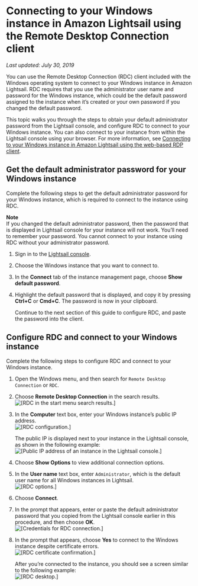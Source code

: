 # Connecting to your Windows instance in Amazon Lightsail using the Remote Desktop Connection client<a name="amazon-lightsail-connecting-to-windows-instance-using-rdc"></a>

 *Last updated: July 30, 2019* 

You can use the Remote Desktop Connection \(RDC\) client included with the Windows operating system to connect to your Windows instance in Amazon Lightsail\. RDC requires that you use the administrator user name and password for the Windows instance, which could be the default password assigned to the instance when it’s created or your own password if you changed the default password\.

This topic walks you through the steps to obtain your default administrator password from the Lightsail console, and configure RDC to connect to your Windows instance\. You can also connect to your instance from within the Lightsail console using your browser\. For more information, see [Connecting to your Windows instance in Amazon Lightsail using the web\-based RDP client](connect-to-your-windows-based-instance-using-amazon-lightsail.md)\.

## Get the default administrator password for your Windows instance<a name="get-the-default-admin-password"></a>

Complete the following steps to get the default administrator password for your Windows instance, which is required to connect to the instance using RDC\.

**Note**  
If you changed the default administrator password, then the password that is displayed in Lightsail console for your instance will not work\. You’ll need to remember your password\. You cannot connect to your instance using RDC without your administrator password\.

1. Sign in to the [Lightsail console](https://lightsail.aws.amazon.com/)\.

1. Choose the Windows instance that you want to connect to\.

1. In the **Connect** tab of the instance management page, choose **Show default password**\.

1. Highlight the default password that is displayed, and copy it by pressing **Ctrl\+C** or **Cmd\+C**\. The password is now in your clipboard\.

   Continue to the next section of this guide to configure RDC, and paste the password into the client\.

## Configure RDC and connect to your Windows instance<a name="configure-rdc-and-connect"></a>

Complete the following steps to configure RDC and connect to your Windows instance\.

1. Open the Windows menu, and then search for `Remote Desktop Connection` or `RDC`\.

1. Choose **Remote Desktop Connection** in the search results\.  
![\[RDC in the start menu search results.\]](https://d9yljz1nd5001.cloudfront.net/en_us/aa4810f664dabff907209ee92babaa14/images/amazon-lightsail-rdc-in-start-menu.png)

1. In the **Computer** text box, enter your Windows instance’s public IP address\.  
![\[RDC configuration.\]](https://d9yljz1nd5001.cloudfront.net/en_us/aa4810f664dabff907209ee92babaa14/images/amazon-lightsail-remote-desktop-connection-configuration.png)

   The public IP is displayed next to your instance in the Lightsail console, as shown in the following example:  
![\[Public IP address of an instance in the Lightsail console.\]](https://d9yljz1nd5001.cloudfront.net/en_us/aa4810f664dabff907209ee92babaa14/images/amazon-lightsail-public-ip-address.png)

1. Choose **Show Options** to view additional connection options\.

1. In the **User name** text box, enter `Administrator`, which is the default user name for all Windows instances in Lightsail\.  
![\[RDC options.\]](https://d9yljz1nd5001.cloudfront.net/en_us/aa4810f664dabff907209ee92babaa14/images/amazon-lightsail-remote-desktop-connection-options.png)

1. Choose **Connect**\.

1. In the prompt that appears, enter or paste the default administrator password that you copied from the Lightsail console earlier in this procedure, and then choose **OK**\.  
![\[Credentials for RDC connection.\]](https://d9yljz1nd5001.cloudfront.net/en_us/aa4810f664dabff907209ee92babaa14/images/amazon-lightsail-rdc-credentials.png)

1. In the prompt that appears, choose **Yes** to connect to the Windows instance despite certificate errors\.  
![\[RDC certificate confirmation.\]](https://d9yljz1nd5001.cloudfront.net/en_us/aa4810f664dabff907209ee92babaa14/images/amazon-lightsail-rdc-certificate-confirmation.png)

   After you’re connected to the instance, you should see a screen similar to the following example:  
![\[RDC desktop.\]](https://d9yljz1nd5001.cloudfront.net/en_us/aa4810f664dabff907209ee92babaa14/images/amazon-lightsail-rdc-desktop.png)